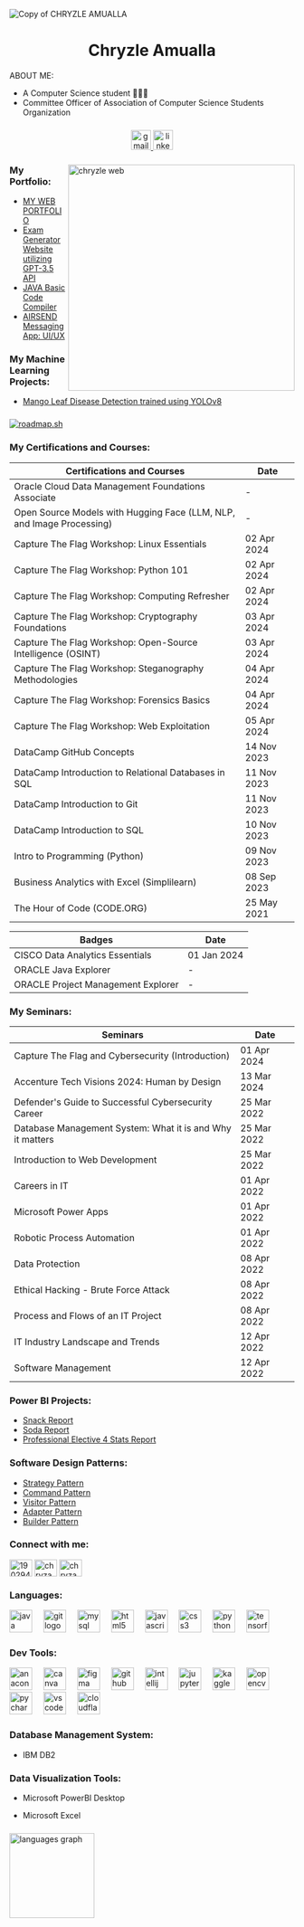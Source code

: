 ![Copy of CHRYZLE AMUALLA](https://github.com/chryzanths/chryzanths/assets/104879763/89c006d3-c999-43ac-b171-d968d83a0657)


<h1 align="center">Chryzle Amualla</h1>

ABOUT ME:
- A Computer Science student 👩🏻‍💻
- Committee Officer of Association of Computer Science Students Organization

<h3 align="left"></h3>


<div align="center">
  
  <a href="mailto:chryzlamualla@gmail.com">
    <img src="https://img.shields.io/static/v1?message=chryzlamualla@gmail.com&logo=gmail&label=&color=FF94C5&logoColor=white&labelColor=&style=for-the-badge" height="35" alt="gmail logo" />
  </a>
  
  <a href="https://www.linkedin.com/in/chryzle-amualla-25aa49272/">
    <img src="https://img.shields.io/static/v1?message=Chryzle Amualla&logo=linkedin&label=&color=BE96FF&logoColor=white&labelColor=&style=for-the-badge" height="35" alt="linkedin logo" />
  </a>
  
</div>

<h3 align="left"></h3>

<img align ="right" alt="chryzle web" width="400" src="https://github.com/chryzanths/chryzanths/assets/104879763/53747ab0-5056-4980-8e1e-597eaffe0279">


<h3 align="left">My Portfolio:</h3>

+ [MY WEB PORTFOLIO](https://chryzanths.github.io/)
+ [Exam Generator Website utilizing GPT-3.5 API](https://github.com/chryzanths/Exam-Generator-API)
+ [JAVA Basic Code Compiler](https://github.com/chryzanths/Mini-Compiler)
+ [AIRSEND Messaging App: UI/UX](https://www.figma.com/proto/CggXyDiuWQAT7YhhIgbMQj/AIRSEND-(Copy)?t=lRh3ySKHQkGsuiGP-1)

###
<h3 align="left">My Machine Learning Projects:</h3>

+ [Mango Leaf Disease Detection trained using YOLOv8](https://github.com/chryzanths/Mango-Leaf-Disease-Detection-YOLOv8)

###

<h3 align="left"></h3>


<a href="https://roadmap.sh"><img src="https://api.roadmap.sh/v1-badge/tall/64e960b8b128dce3cb78022a?variant=dark&roadmaps=java%2Cpython%2Ccomputer-science%2Csoftware-design-architecture" alt="roadmap.sh"/></a>

<h3 align="left">My Certifications and Courses:</h3>

  |Certifications and Courses| Date |
| ------- | --- |
| Oracle Cloud Data Management Foundations Associate | - |
| Open Source Models with Hugging Face (LLM, NLP, and Image Processing) | - |
| Capture The Flag Workshop: Linux Essentials | 02 Apr 2024 |
| Capture The Flag Workshop: Python 101 | 02 Apr 2024 |
| Capture The Flag Workshop: Computing Refresher | 02 Apr 2024 |
| Capture The Flag Workshop: Cryptography Foundations | 03 Apr 2024 |
| Capture The Flag Workshop: Open-Source Intelligence (OSINT) | 03 Apr 2024 |
| Capture The Flag Workshop: Steganography Methodologies | 04 Apr 2024 |
| Capture The Flag Workshop: Forensics Basics | 04 Apr 2024 |
| Capture The Flag Workshop: Web Exploitation | 05 Apr 2024 |
| DataCamp GitHub Concepts | 14 Nov 2023 |
| DataCamp Introduction to Relational Databases in SQL | 11 Nov 2023 |
| DataCamp Introduction to Git | 11 Nov 2023 |
| DataCamp Introduction to SQL | 10 Nov 2023 |
| Intro to Programming (Python) | 09 Nov 2023 |
| Business Analytics with Excel (Simplilearn) | 08 Sep 2023 |
| The Hour of Code (CODE.ORG) | 25 ‎May ‎2021 |

|Badges| Date |
| ------- | --- |
| CISCO Data Analytics Essentials | 01 Jan 2024 |
| ORACLE Java Explorer | - |
| ORACLE Project Management Explorer | - |

<h3 align="left">My Seminars:</h3>

|Seminars| Date |
| ------- | --- |
| Capture The Flag and Cybersecurity (Introduction) | 01 Apr 2024 |
| Accenture Tech Visions 2024: Human by Design | 13 Mar 2024 |
| Defender's Guide to Successful Cybersecurity Career | 25 Mar 2022 |
| Database Management System: What it is and Why it matters | 25 Mar 2022 |
| Introduction to Web Development | 25 Mar 2022 |
| Careers in IT | 01 Apr 2022 |
| Microsoft Power Apps | 01 Apr 2022 |
| Robotic Process Automation | 01 Apr 2022 |
| Data Protection | 08 Apr 2022 |
| Ethical Hacking - Brute Force Attack | 08 Apr 2022 |
| Process and Flows of an IT Project | 08 Apr 2022 |
| IT Industry Landscape and Trends | 12 Apr 2022 |
| Software Management | 12 Apr 2022 |

###

<h3 align="left">Power BI Projects:</h3>

+ [Snack Report](https://app.powerbi.com/view?r=eyJrIjoiOGNjYjZiNjgtNmI3YS00YjgzLWFmYTgtY2Q2NjRmNDljZmNlIiwidCI6IjgxODQzMTM3LTc3MWEtNDNjYy1iOGYyLWFhYmI4NTlkYjc1ZCIsImMiOjEwfQ%3D%3D)
+ [Soda Report](https://app.powerbi.com/view?r=eyJrIjoiN2U2YjBjOWUtODFlYy00MWRjLTgyODYtN2JlMDAwZmVmYjAwIiwidCI6IjgxODQzMTM3LTc3MWEtNDNjYy1iOGYyLWFhYmI4NTlkYjc1ZCIsImMiOjEwfQ%3D%3D)
+ [Professional Elective 4 Stats Report](https://app.powerbi.com/view?r=eyJrIjoiYWZlNmMzZjItYTdhZC00ZDRjLTk0ZmItMGUxMDI2NTQ5NzExIiwidCI6IjgxODQzMTM3LTc3MWEtNDNjYy1iOGYyLWFhYmI4NTlkYjc1ZCIsImMiOjEwfQ%3D%3D)

###

<h3 align="left">Software Design Patterns:</h3>

+ [Strategy Pattern](https://github.com/chryzanths/StrategyPattern)
+ [Command Pattern](https://github.com/chryzanths/CommandPattern)
+ [Visitor Pattern](https://github.com/chryzanths/visitorPattern)
+ [Adapter Pattern](https://github.com/chryzanths/AdapterPattern)
+ [Builder Pattern](https://github.com/chryzanths/BuilderPattern)
  

###

<h3 align="left">Connect with me:</h3>
<p align="left">
<a href="https://stackoverflow.com/users/19029427" target="blank"><img align="center" src="https://raw.githubusercontent.com/rahuldkjain/github-profile-readme-generator/master/src/images/icons/Social/stack-overflow.svg" alt="19029427" height="30" width="40" /></a>
<a href="https://www.hackerrank.com/chryzanths" target="blank"><img align="center" src="https://raw.githubusercontent.com/rahuldkjain/github-profile-readme-generator/master/src/images/icons/Social/hackerrank.svg" alt="chryzanths" height="30" width="40" /></a>
<a href="https://www.leetcode.com/chryzanths" target="blank"><img align="center" src="https://raw.githubusercontent.com/rahuldkjain/github-profile-readme-generator/master/src/images/icons/Social/leet-code.svg" alt="chryzanths" height="30" width="40" /></a>
</p>

<h3 align="left">Languages:</h3>

<div align="left">
  <img src="https://skillicons.dev/icons?i=java" height="40" alt="java logo"  />
  <img width="12" />
  <img src="https://skillicons.dev/icons?i=git" height="40" alt="git logo"  />
  <img width="12" />
  <img src="https://skillicons.dev/icons?i=mysql" height="40" alt="mysql logo"  />
  <img width="12" />
  <img src="https://skillicons.dev/icons?i=html" height="40" alt="html5 logo"  />
  <img width="12" />
  <img src="https://skillicons.dev/icons?i=js" height="40" alt="javascript logo"  />
  <img width="12" />
  <img src="https://cdn.jsdelivr.net/gh/devicons/devicon/icons/css3/css3-original.svg" height="40" alt="css3 logo"  />
  <img width="12" />
  <img src="https://cdn.simpleicons.org/python/3776AB" height="40" alt="python logo"  />
  <img width="12" />
  <img src="https://cdn.simpleicons.org/tensorflow/FF6F00" height="40" alt="tensorflow logo"  />
</div>

###

<h3 align="left">Dev Tools:</h3>

<div align="left">
  <img src="https://cdn.simpleicons.org/anaconda/44A833" height="40" alt="anaconda logo"  />
  <img width="12" />
  <img src="https://cdn.jsdelivr.net/gh/devicons/devicon/icons/canva/canva-original.svg" height="40" alt="canva logo"  />
  <img width="12" />
  <img src="https://skillicons.dev/icons?i=figma" height="40" alt="figma logo"  />
  <img width="12" />
  <img src="https://skillicons.dev/icons?i=github" height="40" alt="github logo"  />
  <img width="12" />
  <img src="https://cdn.jsdelivr.net/gh/devicons/devicon/icons/intellij/intellij-original.svg" height="40" alt="intellij logo"  />
  <img width="12" />
  <img src="https://cdn.jsdelivr.net/gh/devicons/devicon/icons/jupyter/jupyter-original-wordmark.svg" height="40" alt="jupyter logo"  />
  <img width="12" />
  <img src="https://cdn.jsdelivr.net/gh/devicons/devicon/icons/kaggle/kaggle-original-wordmark.svg" height="40" alt="kaggle logo"  />
  <img width="12" />
  <img src="https://cdn.jsdelivr.net/gh/devicons/devicon/icons/opencv/opencv-original.svg" height="40" alt="opencv logo"  />
  <img width="12" />
  <img src="https://cdn.jsdelivr.net/gh/devicons/devicon/icons/pycharm/pycharm-original.svg" height="40" alt="pycharm logo"  />
  <img width="12" />
  <img src="https://cdn.jsdelivr.net/gh/devicons/devicon/icons/vscode/vscode-original.svg" height="40" alt="vscode logo"  />
  <img width="12" />
  <img src="https://skillicons.dev/icons?i=cloudflare" height="40" alt="cloudflare logo"  />

  <h3 align="left">Database Management System:</h3>

+ IBM DB2

###

  <h3 align="left">Data Visualization Tools:</h3>

+ Microsoft PowerBI Desktop

+ Microsoft Excel

</div>

###


<div align="left">
  <img src="https://github-readme-stats.vercel.app/api/top-langs?username=chryzanths&locale=en&hide_title=false&layout=compact&card_width=320&langs_count=5&theme=dracula&hide_border=false" height="150" alt="languages graph"  />
</div>
